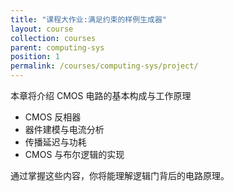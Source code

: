 ```yaml
---
title: "课程大作业:满足约束的样例生成器"
layout: course
collection: courses
parent: computing-sys
position: 1
permalink: /courses/computing-sys/project/
---
```


本章将介绍 CMOS 电路的基本构成与工作原理

- CMOS 反相器
- 器件建模与电流分析
- 传播延迟与功耗
- CMOS 与布尔逻辑的实现

通过掌握这些内容，你将能理解逻辑门背后的电路原理。

